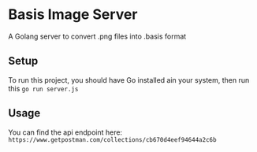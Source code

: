 # Basis Image Server
A Golang server to convert .png files into .basis format 

## Setup
To run this project, you should have Go installed ain your system, then run this
``` go run server.js ```

## Usage
You can find the api endpoint here:
``` https://www.getpostman.com/collections/cb670d4eef94644a2c6b ```
